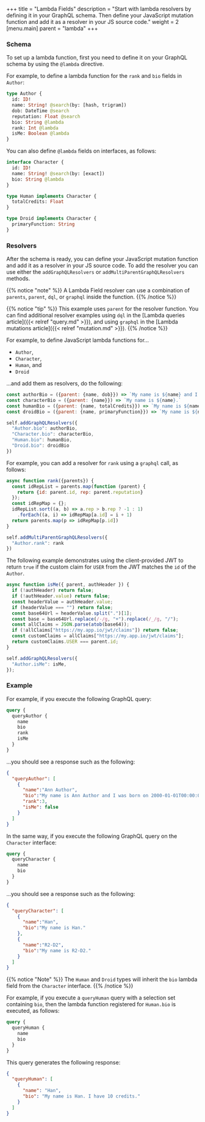 +++
title = "Lambda Fields"
description = "Start with lambda resolvers by defining it in your GraphQL schema. Then define your JavaScript mutation function and add it as a resolver in your JS source code."
weight = 2
[menu.main]
    parent = "lambda"
+++

### Schema

To set up a lambda function, first you need to define it on your GraphQL schema by using the `@lambda` directive.

For example, to define a lambda function for the `rank` and `bio` fields in `Author`: 

```graphql
type Author {
  id: ID!
  name: String! @search(by: [hash, trigram])
  dob: DateTime @search
  reputation: Float @search
  bio: String @lambda
  rank: Int @lambda
  isMe: Boolean @lambda
}
```

You can also define `@lambda` fields on interfaces, as follows:

```graphql
interface Character {
  id: ID!
  name: String! @search(by: [exact])
  bio: String @lambda
}

type Human implements Character {
  totalCredits: Float
}

type Droid implements Character {
  primaryFunction: String
}
```

### Resolvers

After the schema is ready, you can define your JavaScript mutation function and add it as a resolver in your JS source code. 
To add the resolver you can use either the `addGraphQLResolvers` or `addMultiParentGraphQLResolvers` methods.

{{% notice "note" %}}
A Lambda Field resolver can use a combination of `parents`, `parent`, `dql`, or `graphql` inside the function.
{{% /notice %}}

{{% notice "tip" %}}
This example uses `parent` for the resolver function. You can find additional resolver examples using `dql` in the [Lambda queries article]({{< relref "query.md" >}}), and using `graphql` in the [Lambda mutations article]({{< relref "mutation.md" >}}).
{{% /notice %}}

For example, to define JavaScript lambda functions for... 
- `Author`, 
- `Character`, 
- `Human`, and 
- `Droid`

...and add them as resolvers, do the following:

```javascript
const authorBio = ({parent: {name, dob}}) => `My name is ${name} and I was born on ${dob}.`
const characterBio = ({parent: {name}}) => `My name is ${name}.`
const humanBio = ({parent: {name, totalCredits}}) => `My name is ${name}. I have ${totalCredits} credits.`
const droidBio = ({parent: {name, primaryFunction}}) => `My name is ${name}. My primary function is ${primaryFunction}.`

self.addGraphQLResolvers({
  "Author.bio": authorBio,
  "Character.bio": characterBio,
  "Human.bio": humanBio,
  "Droid.bio": droidBio
})
```

For example, you can add a resolver for `rank` using a `graphql` call, as follows:

```javascript
async function rank({parents}) {
  const idRepList = parents.map(function (parent) {
    return {id: parent.id, rep: parent.reputation}
  });
  const idRepMap = {};
  idRepList.sort((a, b) => a.rep > b.rep ? -1 : 1)
    .forEach((a, i) => idRepMap[a.id] = i + 1)
  return parents.map(p => idRepMap[p.id])
}

self.addMultiParentGraphQLResolvers({
  "Author.rank": rank
})
```

The following example demonstrates using the client-provided JWT to return `true` if the custom claim
for `USER` from the JWT matches the `id` of the `Author`.

```javascript
async function isMe({ parent, authHeader }) {
  if (!authHeader) return false;
  if (!authHeader.value) return false;
  const headerValue = authHeader.value;
  if (headerValue === "") return false;
  const base64Url = headerValue.split(".")[1];
  const base = base64Url.replace(/-/g, "+").replace(/_/g, "/");
  const allClaims = JSON.parse(atob(base64));
  if (!allClaims["https://my.app.io/jwt/claims"]) return false;
  const customClaims = allClaims["https://my.app.io/jwt/claims"];
  return customClaims.USER === parent.id;
}

self.addGraphQLResolvers({
  "Author.isMe": isMe,
});
```

### Example

For example, if you execute the following GraphQL query:

```graphql
query {
  queryAuthor {
    name
    bio
    rank
    isMe
  }
}
```

...you should see a response such as the following:

```json
{
  "queryAuthor": [
    {
      "name":"Ann Author",
      "bio":"My name is Ann Author and I was born on 2000-01-01T00:00:00Z.",
      "rank":3,
      "isMe": false
    }
  ]
}
```

In the same way, if you execute the following GraphQL query on the `Character` interface:

```graphql
query {
  queryCharacter {
    name
    bio
  }
}
```

...you should see a response such as the following:

```json
{
  "queryCharacter": [
    {
      "name":"Han",
      "bio":"My name is Han."
    },
    {
      "name":"R2-D2",
      "bio":"My name is R2-D2."
    }
  ]
}
```

{{% notice "Note" %}}
The `Human` and `Droid` types will inherit the `bio` lambda field from the `Character` interface. 
{{% /notice %}}

For example, if you execute a `queryHuman` query with a selection set containing `bio`, then the lambda function registered for `Human.bio` is executed, as follows:

```graphql
query {
  queryHuman {
    name
    bio
  }
}
```

This query generates the following response:

```json
{
  "queryHuman": [
    {
      "name": "Han",
      "bio": "My name is Han. I have 10 credits."
    }
  ]
}
```
